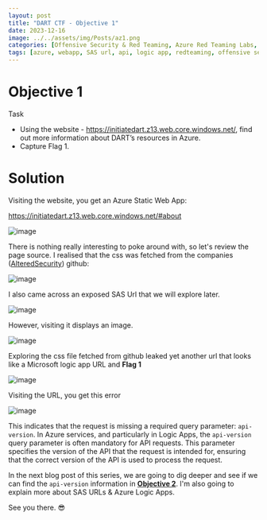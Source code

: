 ```yaml
---
layout: post
title: "DART CTF - Objective 1"
date: 2023-12-16
image: ../../assets/img/Posts/az1.png
categories: [Offensive Security & Red Teaming, Azure Red Teaming Labs, DART CTF]
tags: [azure, webapp, SAS url, api, logic app, redteaming, offensive security]
---
```


# Objective 1

Task
- Using the website - https://initiatedart.z13.web.core.windows.net/, find out more information
about DART’s resources in Azure.
- Capture Flag 1.

# Solution

Visiting the website, you get an Azure Static Web App:

https://initiatedart.z13.web.core.windows.net/#about

![image](https://gist.github.com/assets/58165365/31788940-011a-4fad-86e0-b7805ee37e99)


There is nothing really interesting to poke around with, so let's review the page source. I realised that the css was fetched from the companies ([AlteredSecurity](https://github.com/AlteredSecurity/DARTApp)) github:

![image](https://gist.github.com/assets/58165365/240e832f-15f1-46c0-bbf9-e0422687720e)

I also came across an exposed SAS Url that we will explore later.

![image](https://gist.github.com/assets/58165365/a90cf5ee-fc85-48b0-a4dc-d6f2a5fbb082)

However, visiting it displays an image.

![image](https://gist.github.com/assets/58165365/9f7a2c5e-61f9-4c74-87ff-5c661aeca3f2)

Exploring the css file fetched from github leaked yet another url that looks like a Microsoft logic app URL and **Flag 1**

![image](https://gist.github.com/assets/58165365/5cf09939-69d4-45dd-a7bd-e3c400836aef)

Visiting the URL, you get this error

![image](https://gist.github.com/assets/58165365/3da014d1-7c26-443b-9203-99cbd53c00e4)

This indicates that the request is missing a required query parameter: `api-version`. In Azure services, and particularly in Logic Apps, the `api-version` query parameter is often mandatory for API requests. This parameter specifies the version of the API that the request is intended for, ensuring that the correct version of the API is used to process the request.

In the next blog post of this series, we are going to dig deeper and see if we can find the `api-version` information in [**Objective 2**](). I'm also going to explain more about SAS URLs & Azure Logic Apps.

See you there. 😎
